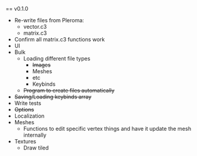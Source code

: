 
== v0.1.0
- Re-write files from Pleroma:
  - vector.c3
  - matrix.c3
- Confirm all matrix.c3 functions work
- UI
- Bulk
  - Loading different file types
    - ~~Images~~
    - Meshes
    - etc
    - Keybinds
  - ~~Program to create files automatically~~
- ~~Saving/Loading keybinds array~~
- Write tests
- ~~Options~~
- Localization
- Meshes
  - Functions to edit specific vertex things and have it update the mesh internally
- Textures
  - Draw tiled
